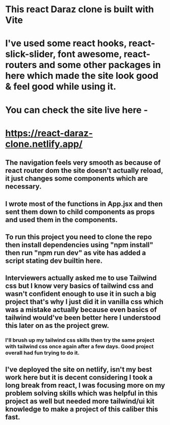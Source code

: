 # This react Daraz clone is built with Vite
# I've used some react hooks, react-slick-slider, font awesome, react-routers and some other packages in here which made the site look good & feel good while using it.
# You can check the site live here - 
# https://react-daraz-clone.netlify.app/
## The navigation feels very smooth as because of react router dom the site doesn't actually reload, it just changes some components which are necessary.
## I wrote most of the functions in App.jsx and then sent them down to child components as props and used them in the components.
## To run this project you need to clone the repo then install dependencies using "npm install" then run "npm run dev" as vite has added a script stating dev builtin here.
## Interviewers actually asked me to use Tailwind css but I know very basics of tailwind css and wasn't confident enough to use it in such a big project that's why I just did it in vanilla css which was a mistake actually because even basics of tailwind would've been better here I understood this later on as the project grew.
### I'll brush up my tailwind css skills then try the same project with tailwind css once again after a few days. Good project overall had fun trying to do it.
## I've deployed the site on netlify, isn't my best work here but it is decent considering I took a long break from react, I was focusing more on my problem solving skills which was helpful in this project as well but needed more tailwind/ui kit knowledge to make a project of this caliber this fast.
